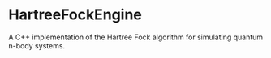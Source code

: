 # HartreeFockEngine
A C++ implementation of the Hartree Fock algorithm for simulating quantum n-body systems.
